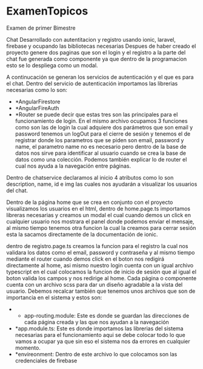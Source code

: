 # ExamenTopicos
Examen de primer Bimestre 

Chat Desarrollado con autentitacion y registro usando ionic, laravel, firebase y ocupando las bibliotecas necesarias 
Despues de haber creado el proyecto genere dos paginas que son el login y el registro a la parte del chat fue generada como componente 
ya que dentro de la programacion esto se lo despliega como un modal.

A continucación se generan los servicios de autenticación y el que es para el chat.
Dentro del servicio de autenticación importamos las librerias necesarias como lo son:
 * *AngularFirestore
 * *AngularFireAuth
 * *Router
 se puede decir que estas tres son las principales para el funcionamiento de login.
 En el mismo archivo ocupamos 3 funciones como son las de login la cual adquiere dos parámetros que son email y password
 tenemos un logOut para el cierre de sesión y tenemos el de registrar donde los parametros que se piden son
 email, password y name, el parametro name no es necesario pero dentro de la base de datos nos sirve para identificar
 al usuario cuando se crea la base de datos como una colección.
 Podemos también explicar lo de router el cual nos ayuda a la navegación entre páginas.
 
 Dentro de chatservice declaramos al inicio 4 atributos como lo son description, name, id e img las cuales nos ayudarán 
 a visualizar los usuarios del chat.
 
 Dentro de la página home que se crea en conjunto con el proyecto visualizamos los usuarios en el html, dentro de home.page.ts
 importamos libreras necesarias y creamos un modal el cual cuando demos un click en cualquier usuario nos mostrara el panel donde podemos enviar 
 el mensaje, al mismo tiempo tenemos otra funcion la cual la creamos para cerrar sesión esta la sacamos directamente
 de la documentación de ionic.
 
 dentro de registro.page.ts creamos la funcion para el registro la cual nos validara los datos como el email, password y contraseña
 y al mismo tiempo mediante el router cuando demos click en el boton nos redigirá directamente al home, asi mismo nuestro
 login cuenta con un igual archivo typescript en el cual colocamos la funcion de inicio de sesión que al igual el boton valida
 los campos y nos redirige al home.
 Cada página o componente cuenta con un archivo scss para dar un diseño agradable a la vista del usuario.
 Debemos recalcar también que tenemos unos archivos que son de importancia en el sistema y estos son:
 * * app-routing.module: Este es donde se guardan las direcciones de cada página creada y las que nos ayudan a la navegación
 * *app.module.ts: Este es donde importamos las librerias del sistema necesarias para el funcionamiento aqui se debe colocar todo lo
 que vamos a ocupar ya que sin eso el sistema nos da errores en cualquier momento.
 * *envireonment: Dentro de este archivo lo que colocamos son las credenciales de firebase
